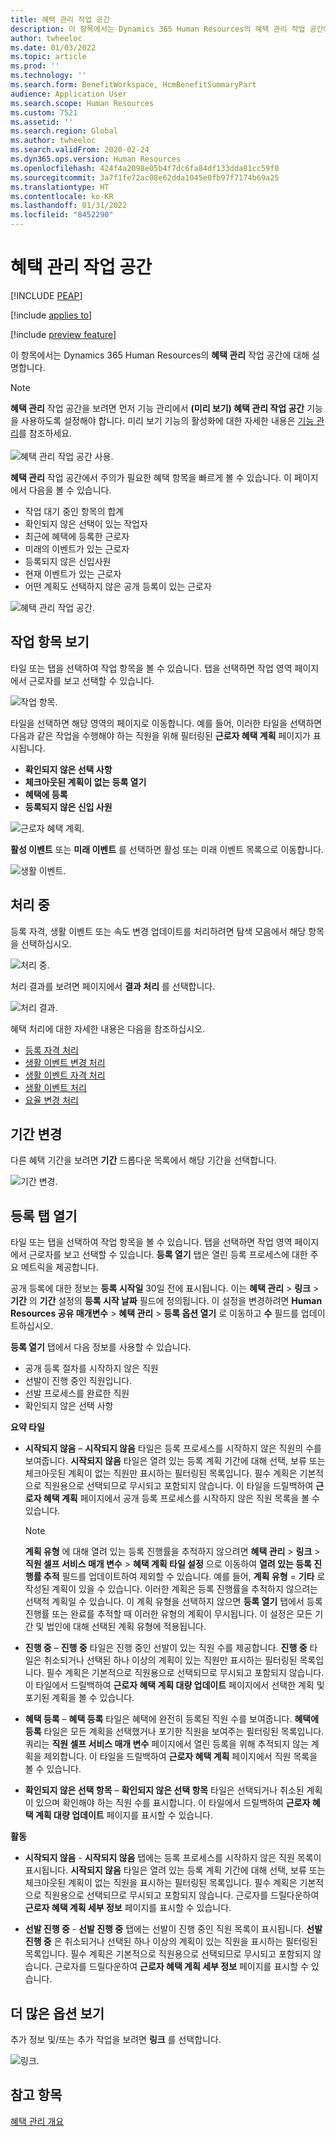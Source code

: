 ```yaml
---
title: 혜택 관리 작업 공간
description: 이 항목에서는 Dynamics 365 Human Resources의 혜택 관리 작업 공간에 대해 설명합니다.
author: twheeloc
ms.date: 01/03/2022
ms.topic: article
ms.prod: ''
ms.technology: ''
ms.search.form: BenefitWorkspace, HcmBenefitSummaryPart
audience: Application User
ms.search.scope: Human Resources
ms.custom: 7521
ms.assetid: ''
ms.search.region: Global
ms.author: twheeloc
ms.search.validFrom: 2020-02-24
ms.dyn365.ops.version: Human Resources
ms.openlocfilehash: 424f4a2098e05b4f7dc6fa84df133dda81cc59f0
ms.sourcegitcommit: 3a7f1fe72ac08e62dda1045e0fb97f7174b69a25
ms.translationtype: HT
ms.contentlocale: ko-KR
ms.lasthandoff: 01/31/2022
ms.locfileid: "8452290"
---
```

# <a name="benefits-management-workspace"></a>혜택 관리 작업 공간


[!INCLUDE [PEAP](../includes/peap-2.md)]

[!include [applies to](../includes/applies-to-hr.md)]

[!include [preview feature](./includes/preview-feature.md)]

이 항목에서는 Dynamics 365 Human Resources의 **혜택 관리** 작업 공간에 대해 설명합니다.

> [!NOTE]
> **혜택 관리** 작업 공간을 보려면 먼저 기능 관리에서 **(미리 보기) 혜택 관리 작업 공간** 기능을 사용하도록 설정해야 합니다. 미리 보기 기능의 활성화에 대한 자세한 내용은 [기능 관리](hr-admin-manage-features.md)를 참조하세요.<br><br>![혜택 관리 작업 공간 사용.](./media/hr-benefits-management-workspace-enable.png)

**혜택 관리** 작업 공간에서 주의가 필요한 혜택 항목을 빠르게 볼 수 있습니다. 이 페이지에서 다음을 볼 수 있습니다.

- 작업 대기 중인 항목의 합계
- 확인되지 않은 선택이 있는 작업자
- 최근에 혜택에 등록한 근로자
- 미래의 이벤트가 있는 근로자
- 등록되지 않은 신입사원
- 현재 이벤트가 있는 근로자
- 어떤 계획도 선택하지 않은 공개 등록이 있는 근로자

![혜택 관리 작업 공간.](./media/hr-benefits-management-workspace.png)

## <a name="view-action-items"></a>작업 항목 보기

타일 또는 탭을 선택하여 작업 항목을 볼 수 있습니다. 탭을 선택하면 작업 영역 페이지에서 근로자를 보고 선택할 수 있습니다.

![작업 항목.](./media/hr-benefits-management-workspace-action-items.png)

타일을 선택하면 해당 영역의 페이지로 이동합니다. 예를 들어, 이러한 타일을 선택하면 다음과 같은 작업을 수행해야 하는 직원을 위해 필터링된 **근로자 혜택 계획** 페이지가 표시됩니다.

- **확인되지 않은 선택 사항**
- **체크아웃된 계획이 없는 등록 열기**
- **혜택에 등록**
- **등록되지 않은 신입 사원**

![근로자 혜택 계획.](./media/hr-benefits-management-workspace-plans.png)

**활성 이벤트** 또는 **미래 이벤트** 를 선택하면 활성 또는 미래 이벤트 목록으로 이동합니다.

![생활 이벤트.](./media/hr-benefits-management-workspace-life-events.png)

## <a name="processing"></a>처리 중

등록 자격, 생활 이벤트 또는 속도 변경 업데이트를 처리하려면 탐색 모음에서 해당 항목을 선택하십시오.

![처리 중.](./media/hr-benefits-management-workspace-processing.png)

처리 결과를 보려면 페이지에서 **결과 처리** 를 선택합니다.

![처리 결과.](./media/hr-benefits-management-workspace-process-results.png)

혜택 처리에 대한 자세한 내용은 다음을 참조하십시오.

- [등록 자격 처리](hr-benefits-process-enrollment-eligibility.md)
- [생활 이벤트 변경 처리](hr-benefits-process-life-event-changes.md)
- [생활 이벤트 자격 처리](hr-benefits-process-life-event-eligibility.md)
- [생활 이벤트 처리](hr-benefits-process-life-events.md)
- [요율 변경 처리](hr-benefits-process-rate-changes.md)

## <a name="change-period"></a>기간 변경

다른 혜택 기간을 보려면 **기간** 드롭다운 목록에서 해당 기간을 선택합니다.

![기간 변경.](./media/hr-benefits-management-workspace-period.png)


## <a name="open-enrollment-tab"></a>등록 탭 열기

타일 또는 탭을 선택하여 작업 항목을 볼 수 있습니다. 탭을 선택하면 작업 영역 페이지에서 근로자를 보고 선택할 수 있습니다.
**등록 열기** 탭은 열린 등록 프로세스에 대한 주요 메트릭을 제공합니다. 

공개 등록에 대한 정보는 **등록 시작일** 30일 전에 표시됩니다. 이는 **혜택 관리**  >  **링크**  >  **기간** 의 **기간** 설정의 **등록 시작 날짜** 필드에 정의됩니다.  이 설정을 변경하려면 **Human Resources 공유 매개변수** > **혜택 관리** > **등록 옵션 열기** 로 이동하고 **수** 필드를 업데이트하십시오.  

**등록 열기** 탭에서 다음 정보를 사용할 수 있습니다.
 - 공개 등록 절차를 시작하지 않은 직원
 - 선발이 진행 중인 직원입니다.
 - 선발 프로세스를 완료한 직원
 - 확인되지 않은 선택 사항

**요약 타일**

- **시작되지 않음** – **시작되지 않음** 타일은 등록 프로세스를 시작하지 않은 직원의 수를 보여줍니다. **시작되지 않음** 타일은 열려 있는 등록 계획 기간에 대해 선택, 보류 또는 체크아웃된 계획이 없는 직원만 표시하는 필터링된 목록입니다. 필수 계획은 기본적으로 직원용으로 선택되므로 무시되고 포함되지 않습니다.  이 타일을 드릴백하여 **근로자 혜택 계획** 페이지에서 공개 등록 프로세스를 시작하지 않은 직원 목록을 볼 수 있습니다.

  > [!NOTE]
  > **계획 유형** 에 대해 열려 있는 등록 진행률을 추적하지 않으려면 **혜택 관리** > **링크** > **직원 셀프 서비스 매개 변수** > **혜택 계획 타일 설정** 으로 이동하여 **열려 있는 등록 진행률 추적** 필드를 업데이트하여 제외할 수 있습니다.  예를 들어, **계획 유형** = **기타** 로 작성된 계획이 있을 수 있습니다. 이러한 계획은 등록 진행률을 추적하지 않으려는 선택적 계획일 수 있습니다. 이 계획 유형을 선택하지 않으면 **등록 열기** 탭에서 등록 진행률 또는 완료를 추적할 때 이러한 유형의 계획이 무시됩니다. 이 설정은 모든 기간 및 법인에 대해 선택된 계획 유형에 적용됩니다.

- **진행 중** – **진행 중** 타일은 진행 중인 선발이 있는 직원 수를 제공합니다. **진행 중** 타일은 취소되거나 선택된 하나 이상의 계획이 있는 직원만 표시하는 필터링된 목록입니다. 필수 계획은 기본적으로 직원용으로 선택되므로 무시되고 포함되지 않습니다. 이 타일에서 드릴백하여 **근로자 혜택 계획 대량 업데이트** 페이지에서 선택한 계획 및 포기된 계획을 볼 수 있습니다.

- **혜택 등록** – **혜택 등록** 타일은 혜택에 완전히 등록된 직원 수를 보여줍니다. **혜택에 등록** 타일은 모든 계획을 선택했거나 포기한 직원을 보여주는 필터링된 목록입니다. 쿼리는 **직원 셀프 서비스 매개 변수** 페이지에서 열린 등록을 위해 추적되지 않는 계획을 제외합니다. 이 타일을 드릴백하여 **근로자 혜택 계획** 페이지에서 직원 목록을 볼 수 있습니다.

- **확인되지 않은 선택 항목** – **확인되지 않은 선택 항목** 타일은 선택되거나 취소된 계획이 있으며 확인해야 하는 직원 수를 표시합니다. 이 타일에서 드릴백하여 **근로자 혜택 계획 대량 업데이트** 페이지를 표시할 수 있습니다.

**활동**

- **시작되지 않음** - **시작되지 않음** 탭에는 등록 프로세스를 시작하지 않은 직원 목록이 표시됩니다. **시작되지 않음** 타일은 열려 있는 등록 계획 기간에 대해 선택, 보류 또는 체크아웃된 계획이 없는 직원을 표시하는 필터링된 목록입니다. 필수 계획은 기본적으로 직원용으로 선택되므로 무시되고 포함되지 않습니다. 근로자를 드릴다운하여 **근로자 혜택 계획 세부 정보** 페이지를 표시할 수 있습니다.

- **선발 진행 중** - **선발 진행 중** 탭에는 선발이 진행 중인 직원 목록이 표시됩니다. **선발 진행 중** 은 취소되거나 선택된 하나 이상의 계획이 있는 직원을 표시하는 필터링된 목록입니다. 필수 계획은 기본적으로 직원용으로 선택되므로 무시되고 포함되지 않습니다. 근로자를 드릴다운하여 **근로자 혜택 계획 세부 정보** 페이지를 표시할 수 있습니다.

## <a name="view-more-options"></a>더 많은 옵션 보기

추가 정보 및/또는 추가 작업을 보려면 **링크** 를 선택합니다.

![링크.](./media/hr-benefits-management-workspace-links.png)

## <a name="see-also"></a>참고 항목

[혜택 관리 개요](hr-benefits-management-overview.md)

